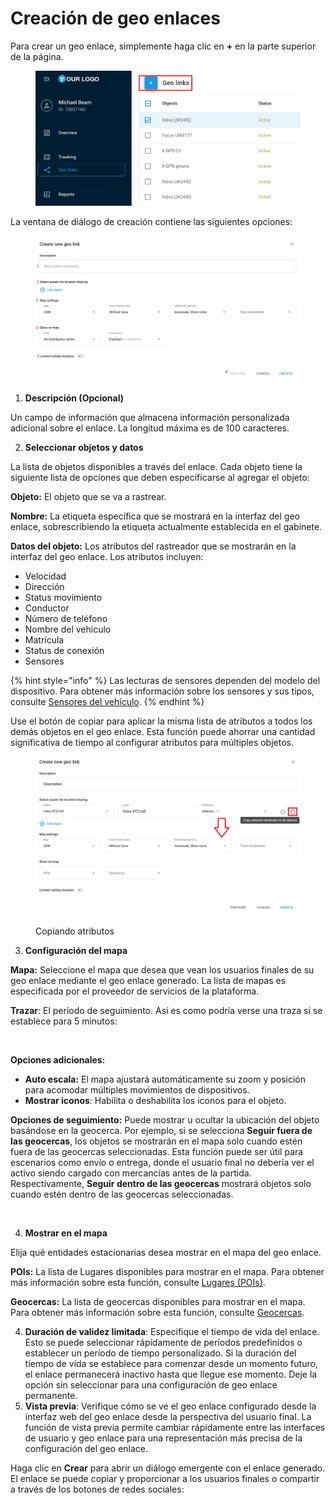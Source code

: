 # Creación de geo enlaces

Para crear un geo enlace, simplemente haga clic en **+** en la parte superior de la página.

<figure><img src="../../.gitbook/assets/image (9).png" alt=""><figcaption></figcaption></figure>

La ventana de diálogo de creación contiene las siguientes opciones:

<figure><img src="../../.gitbook/assets/image (10).png" alt=""><figcaption></figcaption></figure>

1. **Descripción (Opcional)**

Un campo de información que almacena información personalizada adicional sobre el enlace. La longitud máxima es de 100 caracteres.

2. **Seleccionar objetos y datos**

La lista de objetos disponibles a través del enlace. Cada objeto tiene la siguiente lista de opciones que deben especificarse al agregar el objeto:

**Objeto:** El objeto que se va a rastrear.

**Nombre:** La etiqueta específica que se mostrará en la interfaz del geo enlace, sobrescribiendo la etiqueta actualmente establecida en el gabinete.

**Datos del objeto:** Los atributos del rastreador que se mostrarán en la interfaz del geo enlace. Los atributos incluyen:

* Velocidad
* Dirección
* Status movimiento
* Conductor
* Número de teléfono
* Nombre del vehículo
* Matrícula
* Status de conexión
* Sensores

{% hint style="info" %}
Las lecturas de sensores dependen del modelo del dispositivo. Para obtener más información sobre los sensores y sus tipos, consulte [Sensores del vehículo](../../guia-del-usuario/dispositivos-y-ajustes/sensores-de-vehculos/).
{% endhint %}

Use el botón de copiar para aplicar la misma lista de atributos a todos los demás objetos en el geo enlace. Esta función puede ahorrar una cantidad significativa de tiempo al configurar atributos para múltiples objetos.

<figure><img src="../../.gitbook/assets/image (11).png" alt=""><figcaption><p>Copiando atributos</p></figcaption></figure>

3. **Configuración del mapa**

**Mapa:** Seleccione el mapa que desea que vean los usuarios finales de su geo enlace mediante el geo enlace generado. La lista de mapas es especificada por el proveedor de servicios de la plataforma.

**Trazar**: El período de seguimiento. Así es como podría verse una traza si se establece para 5 minutos:

<figure><img src="https://www.navixy.com/wp-content/uploads/2024/04/5.png" alt=""><figcaption></figcaption></figure>

**Opciones adicionales:**

* **Auto escala:** El mapa ajustará automáticamente su zoom y posición para acomodar múltiples movimientos de dispositivos.
* **Mostrar iconos**: Habilita o deshabilita los iconos para el objeto.

**Opciones de seguimiento:** Puede mostrar u ocultar la ubicación del objeto basándose en la geocerca. Por ejemplo, si se selecciona **Seguir fuera de las geocercas**, los objetos se mostrarán en el mapa solo cuando estén fuera de las geocercas seleccionadas. Esta función puede ser útil para escenarios como envío o entrega, donde el usuario final no debería ver el activo siendo cargado con mercancías antes de la partida. Respectivamente, **Seguir dentro de las geocercas** mostrará objetos solo cuando estén dentro de las geocercas seleccionadas.

<figure><img src="https://www.navixy.com/wp-content/uploads/2024/04/7.png" alt=""><figcaption></figcaption></figure>

4. **Mostrar en el mapa**

Elija qué entidades estacionarias desea mostrar en el mapa del geo enlace.

**POIs:** La lista de Lugares disponibles para mostrar en el mapa. Para obtener más información sobre esta función, consulte [Lugares (POIs)](../seguimiento/herramientas-de-mapa/lugares.md).

**Geocercas:** La lista de geocercas disponibles para mostrar en el mapa. Para obtener más información sobre esta función, consulte [Geocercas](../seguimiento/herramientas-de-mapa/geocercas.md).

4. **Duración de validez limitada**: Especifique el tiempo de vida del enlace. Esto se puede seleccionar rápidamente de períodos predefinidos o establecer un período de tiempo personalizado. Si la duración del tiempo de vida se establece para comenzar desde un momento futuro, el enlace permanecerá inactivo hasta que llegue ese momento. Deje la opción sin seleccionar para una configuración de geo enlace permanente.
5. **Vista previa**: Verifique cómo se ve el geo enlace configurado desde la interfaz web del geo enlace desde la perspectiva del usuario final. La función de vista previa permite cambiar rápidamente entre las interfaces de usuario y geo enlace para una representación más precisa de la configuración del geo enlace.

Haga clic en **Crear** para abrir un diálogo emergente con el enlace generado. El enlace se puede copiar y proporcionar a los usuarios finales o compartir a través de los botones de redes sociales:

<figure><img src="https://www.navixy.com/wp-content/uploads/2024/04/9-1.png" alt="" width="375"><figcaption></figcaption></figure>
